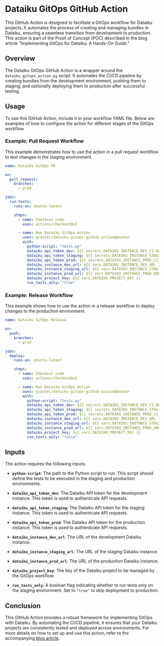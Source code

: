 # Dataiku GitOps GitHub Action

This GitHub Action is designed to facilitate a GitOps workflow for Dataiku projects. It automates the process of creating and managing bundles in Dataiku, ensuring a seamless transition from development to production. This action is part of the Proof of Concept (POC) described in the blog article "Implementing GitOps for Dataiku: A Hands-On Guide."

## Overview

The Dataiku GitOps GitHub Action is a wrapper around the `dataiku_gitops_action.py` script. It automates the CI/CD pipeline by creating bundles from the development environment, pushing them to staging, and optionally deploying them to production after successful testing.

## Usage

To use this GitHub Action, include it in your workflow YAML file. Below are examples of how to configure the action for different stages of the GitOps workflow.

### Example: Pull Request Workflow

This example demonstrates how to use the action in a pull request workflow to test changes in the staging environment.

```yaml
name: Dataiku GitOps PR

on:
  pull_request:
    branches:
      - prod

jobs:
  run-tests:
    runs-on: ubuntu-latest

    steps:
      - name: Checkout code
        uses: actions/checkout@v2

      - name: Run Dataiku GitOps Action
        uses: qcastel/dataiku-gitops-github-action@master
        with:
          python-script: "tests.py"
          dataiku_api_token_dev: ${{ secrets.DATAIKU_INSTANCE_DEV_CI_API_TOKEN }}
          dataiku_api_token_staging: ${{ secrets.DATAIKU_INSTANCE_STAGING_CI_API_TOKEN }}
          dataiku_api_token_prod: ${{ secrets.DATAIKU_INSTANCE_PROD_CI_API_TOKEN }}
          dataiku_instance_dev_url: ${{ vars.DATAIKU_INSTANCE_DEV_URL }}
          dataiku_instance_staging_url: ${{ vars.DATAIKU_INSTANCE_STAGING_URL }}
          dataiku_instance_prod_url: ${{ vars.DATAIKU_INSTANCE_PROD_URL }}
          dataiku_project_key: ${{ vars.DATAIKU_PROJECT_KEY }}
          run_tests_only: "true"
```

### Example: Release Workflow

This example shows how to use the action in a release workflow to deploy changes to the production environment.

```yaml
name: Dataiku GitOps Release

on:
  push:
    branches:
      - prod

jobs:
  deploy:
    runs-on: ubuntu-latest

    steps:
      - name: Checkout code
        uses: actions/checkout@v2

      - name: Run Dataiku GitOps Action
        uses: qcastel/dataiku-gitops-github-action@master
        with:
          python-script: "tests.py"
          dataiku_api_token_dev: ${{ secrets.DATAIKU_INSTANCE_DEV_CI_API_TOKEN }}
          dataiku_api_token_staging: ${{ secrets.DATAIKU_INSTANCE_STAGING_CI_API_TOKEN }}
          dataiku_api_token_prod: ${{ secrets.DATAIKU_INSTANCE_PROD_CI_API_TOKEN }}
          dataiku_instance_dev_url: ${{ vars.DATAIKU_INSTANCE_DEV_URL }}
          dataiku_instance_staging_url: ${{ vars.DATAIKU_INSTANCE_STAGING_URL }}
          dataiku_instance_prod_url: ${{ vars.DATAIKU_INSTANCE_PROD_URL }}
          dataiku_project_key: ${{ vars.DATAIKU_PROJECT_KEY }}
          run_tests_only: "false"
```

## Inputs

The action requires the following inputs:

- **`python-script`**: The path to the Python script to run. This script should define the tests to be executed in the staging and production environments.

- **`dataiku_api_token_dev`**: The Dataiku API token for the development instance. This token is used to authenticate API requests.

- **`dataiku_api_token_staging`**: The Dataiku API token for the staging instance. This token is used to authenticate API requests.

- **`dataiku_api_token_prod`**: The Dataiku API token for the production instance. This token is used to authenticate API requests.

- **`dataiku_instance_dev_url`**: The URL of the development Dataiku instance.

- **`dataiku_instance_staging_url`**: The URL of the staging Dataiku instance.

- **`dataiku_instance_prod_url`**: The URL of the production Dataiku instance.

- **`dataiku_project_key`**: The key of the Dataiku project to be managed by the GitOps workflow.

- **`run_tests_only`**: A boolean flag indicating whether to run tests only on the staging environment. Set to `"true"` to skip deployment to production.

## Conclusion

This GitHub Action provides a robust framework for implementing GitOps with Dataiku. By automating the CI/CD pipeline, it ensures that your Dataiku projects are consistently tested and deployed across environments. For more details on how to set up and use this action, refer to the accompanying [blog article](https://github.com/qcastel/dataiku-gitops-blog-article).
